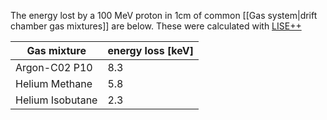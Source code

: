 The energy lost by a 100 MeV proton in 1cm of common [[Gas system|drift chamber gas mixtures]] are below. These were calculated with [LISE++](https://lise.frib.msu.edu/lise.html)



| Gas mixture      | energy loss [keV] |
| ---------------- | ----------------- |
| Argon-C02 P10    | 8.3               |
| Helium Methane   | 5.8               |
| Helium Isobutane | 2.3               |
